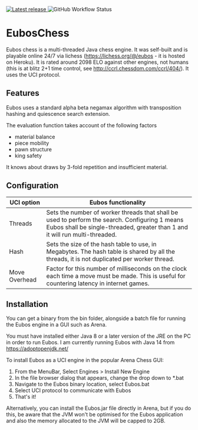 <a href="https://github.com/cjbolt/EubosChess/releases/latest" alt="Latest release">
    <img src="https://img.shields.io/github/v/release/cjbolt/EubosChess?include_prereleases" alt="Latest release">
</a>
<img src="https://img.shields.io/github/actions/workflow/status/cjbolt/EubosChess/workflows/maven.yml?branch=master" alt="GitHub Workflow Status">

# EubosChess
Eubos chess is a multi-threaded Java chess engine. It was self-built and is playable online 24/7 via lichess (https://lichess.org/@/eubos - it is hosted on Heroku). It is rated around 2098 ELO against other engines, not humans (this is at blitz 2+1 time control, see  http://ccrl.chessdom.com/ccrl/404/). It uses the UCI protocol.

## Features
Eubos uses a standard alpha beta negamax algorithm with transposition hashing and quiescence search extension.

The evaluation function takes account of the following factors
* material balance
* piece mobility
* pawn structure
* king safety

It knows about draws by 3-fold repetition and insufficient material.

## Configuration
UCI option | Eubos functionality
------------ | -------------
Threads | Sets the number of worker threads that shall be used to perform the search. Configuring 1 means Eubos shall be single-threaded, greater than 1 and it will run multi-threaded.
Hash | Sets the size of the hash table to use, in Megabytes. The hash table is shared by all the threads, it is not duplicated per worker thread.
Move Overhead | Factor for this number of milliseconds on the clock each time a move must be made. This is useful for countering latency in internet games.

## Installation
You can get a binary from the bin folder, alongside a batch file for running the Eubos engine in a GUI such as Arena.

You must have installed either Java 8 or a later version of the JRE on the PC in order to run Eubos. I am currently running Eubos with Java 14 from https://adoptopenjdk.net/

To install Eubos as a UCI engine in the popular Arena Chess GUI:

1. From the MenuBar, Select Engines > Install New Engine
2. In the file browser dialog that appears, change the drop down to *.bat
3. Navigate to the Eubos binary location, select Eubos.bat
4. Select UCI protocol to communicate with Eubos
5. That's it!

Alternatively, you can install the Eubos.jar file directly in Arena, but if you do this, be aware that the JVM won't be optimised for the Eubos application and also the memory allocated to the JVM will be capped to 2GB.
